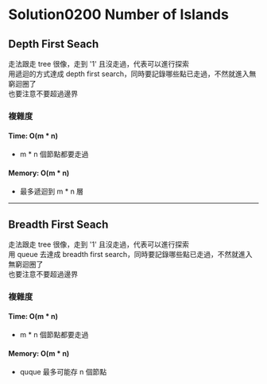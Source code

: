 # Solution0200 Number of Islands

## Depth First Seach

走法跟走 tree 很像，走到 '1' 且沒走過，代表可以進行探索  
用遞迴的方式達成 depth first search，同時要記錄哪些點已走過，不然就進入無窮迴圈了  
也要注意不要超過邊界

### 複雜度

#### Time: O(m * n)
- m * n 個節點都要走過

#### Memory: O(m * n)
- 最多遞迴到 m * n 層

---

## Breadth First Seach

走法跟走 tree 很像，走到 '1' 且沒走過，代表可以進行探索  
用 queue 去達成 breadth first search，同時要記錄哪些點已走過，不然就進入無窮迴圈了  
也要注意不要超過邊界

### 複雜度

#### Time: O(m * n)
- m * n 個節點都要走過

#### Memory: O(m * n)
- quque 最多可能存 n 個節點
